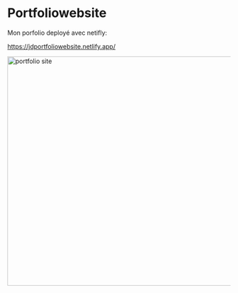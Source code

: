 # Portfoliowebsite

Mon porfolio deployé avec netifly:

https://jdportfoliowebsite.netlify.app/


<img width="517" alt="portfolio site" src="https://github.com/user-attachments/assets/de9b2f6a-5561-4f19-ac29-32b15006641b" />
